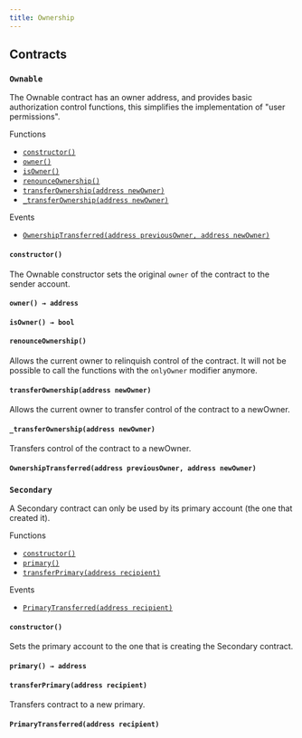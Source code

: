 ```yaml
---
title: Ownership
---
```


<div class="contracts">

## Contracts

### `Ownable`

The Ownable contract has an owner address, and provides basic authorization control
functions, this simplifies the implementation of &quot;user permissions&quot;.

<div class="contract-index"><span class="contract-index-title">Functions</span><ul><li><a href="#Ownable.constructor()"><code class="function-signature">constructor()</code></a></li><li><a href="#Ownable.owner()"><code class="function-signature">owner()</code></a></li><li><a href="#Ownable.isOwner()"><code class="function-signature">isOwner()</code></a></li><li><a href="#Ownable.renounceOwnership()"><code class="function-signature">renounceOwnership()</code></a></li><li><a href="#Ownable.transferOwnership(address)"><code class="function-signature">transferOwnership(address newOwner)</code></a></li><li><a href="#Ownable._transferOwnership(address)"><code class="function-signature">_transferOwnership(address newOwner)</code></a></li></ul><span class="contract-index-title">Events</span><ul><li class="inherited"><a href="#Ownable.OwnershipTransferred(address,address)"><code class="function-signature">OwnershipTransferred(address previousOwner, address newOwner)</code></a></li></ul></div>



<h4><a class="anchor" aria-hidden="true" id="Ownable.constructor()"></a><code class="function-signature">constructor()</code></h4>

The Ownable constructor sets the original `owner` of the contract to the sender
account.



<h4><a class="anchor" aria-hidden="true" id="Ownable.owner()"></a><code class="function-signature">owner() <span class="return-arrow">→</span> <span class="return-type">address</span></code></h4>





<h4><a class="anchor" aria-hidden="true" id="Ownable.isOwner()"></a><code class="function-signature">isOwner() <span class="return-arrow">→</span> <span class="return-type">bool</span></code></h4>





<h4><a class="anchor" aria-hidden="true" id="Ownable.renounceOwnership()"></a><code class="function-signature">renounceOwnership()</code></h4>

Allows the current owner to relinquish control of the contract.
It will not be possible to call the functions with the `onlyOwner`
modifier anymore.




<h4><a class="anchor" aria-hidden="true" id="Ownable.transferOwnership(address)"></a><code class="function-signature">transferOwnership(address newOwner)</code></h4>

Allows the current owner to transfer control of the contract to a newOwner.




<h4><a class="anchor" aria-hidden="true" id="Ownable._transferOwnership(address)"></a><code class="function-signature">_transferOwnership(address newOwner)</code></h4>

Transfers control of the contract to a newOwner.






<h4><a class="anchor" aria-hidden="true" id="Ownable.OwnershipTransferred(address,address)"></a><code class="function-signature">OwnershipTransferred(address previousOwner, address newOwner)</code></h4>





### `Secondary`

A Secondary contract can only be used by its primary account (the one that created it).

<div class="contract-index"><span class="contract-index-title">Functions</span><ul><li><a href="#Secondary.constructor()"><code class="function-signature">constructor()</code></a></li><li><a href="#Secondary.primary()"><code class="function-signature">primary()</code></a></li><li><a href="#Secondary.transferPrimary(address)"><code class="function-signature">transferPrimary(address recipient)</code></a></li></ul><span class="contract-index-title">Events</span><ul><li class="inherited"><a href="#Secondary.PrimaryTransferred(address)"><code class="function-signature">PrimaryTransferred(address recipient)</code></a></li></ul></div>



<h4><a class="anchor" aria-hidden="true" id="Secondary.constructor()"></a><code class="function-signature">constructor()</code></h4>

Sets the primary account to the one that is creating the Secondary contract.



<h4><a class="anchor" aria-hidden="true" id="Secondary.primary()"></a><code class="function-signature">primary() <span class="return-arrow">→</span> <span class="return-type">address</span></code></h4>





<h4><a class="anchor" aria-hidden="true" id="Secondary.transferPrimary(address)"></a><code class="function-signature">transferPrimary(address recipient)</code></h4>

Transfers contract to a new primary.






<h4><a class="anchor" aria-hidden="true" id="Secondary.PrimaryTransferred(address)"></a><code class="function-signature">PrimaryTransferred(address recipient)</code></h4>





</div>